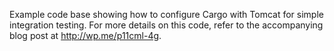 Example code base showing how to configure Cargo with Tomcat for simple integration testing.  For more details on this code, refer to the accompanying blog post at http://wp.me/p11cml-4g.
